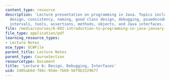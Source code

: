 ```yaml
---
content_type: resource
description: 'Lecture presentation on programming in Java. Topics include: good program
  design, consistency, naming, good class design, debugging, psuedocode, design, testing,
  intervals, tools, assertions, methods, objects, and Java interfaces.'
file: /media/courses/6-092-introduction-to-programming-in-java-january-iap-2010/2405ab6df66c95de7bb956f9b3329677_MIT6_092IAP10_lec06.pdf
file_type: application/pdf
learning_resource_types:
- Lecture Notes
ocw_type: OCWFile
parent_title: Lecture Notes
parent_type: CourseSection
resourcetype: Document
title: 'Lecture 6: Design, Debugging, Interfaces'
uid: 2405ab6d-f66c-95de-7bb9-56f9b3329677
---
```

